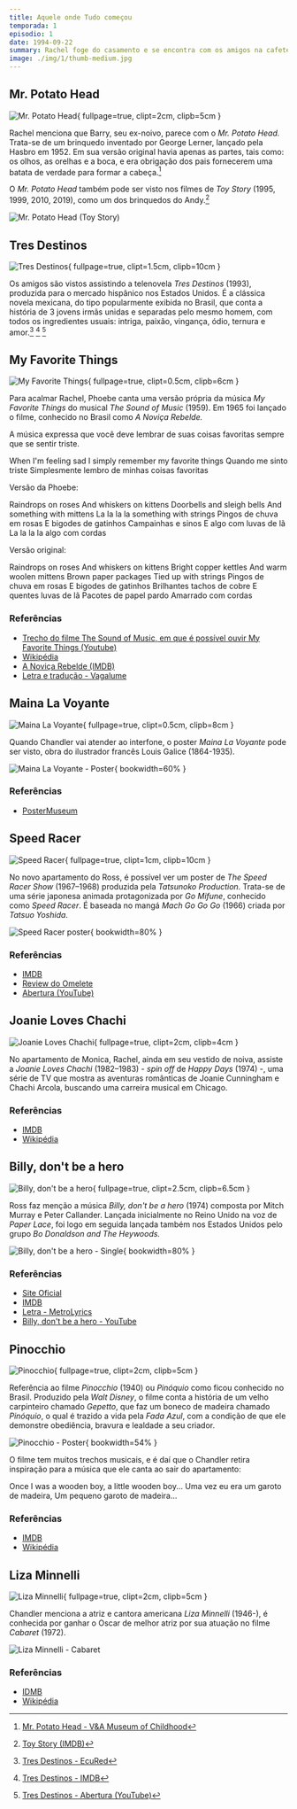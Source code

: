 ```yaml
---
title: Aquele onde Tudo começou
temporada: 1
episodio: 1
date: 1994-09-22
summary: Rachel foge do casamento e se encontra com os amigos na cafeteria. Ross está deprimido com seu divórcio, mas continua apaixonado por Rachel.
image: ./img/1/thumb-medium.jpg
---
```


## Mr. Potato Head

![Mr. Potato Head](./img/1/mr-potato-head.png){ fullpage=true, clipt=2cm, clipb=5cm }

<cena>
  <rachel
    original="- [...] and that's when it hit me: How much Barry looks like Mr. Potato Head."
    traducao="- [...] e me dei conta: O quanto Barry se parece com o Mr. Potato Head."
  ></rachel>
</cena>

<!-- {"latex":[{"begin":{"tag":"col-1","width":0.5}}]} -->

Rachel menciona que Barry, seu ex-noivo, parece com o *Mr. Potato Head.* Trata-se
de um brinquedo inventado por George Lerner, lançado pela Hasbro em 1952. Em sua
versão original havia apenas as partes, tais como: os olhos, as orelhas e a boca,
e era obrigação dos pais fornecerem uma batata de verdade para formar a
cabeça.[^potato-head-museum]

O *Mr. Potato Head* também pode ser visto nos filmes de *Toy Story* (1995, 1999,
2010, 2019), como um dos brinquedos do Andy.[^potato-head-imdb]

<!--{"latex":[{"end":{"tag":"col-1"}},{"begin":{"tag":"col-2","width":0.45}}]}-->

![Mr. Potato Head (Toy Story)](./img/1/mr-potato-head-toy-story.jpg)

<!--{"latex":[{"end":{"tag":"col-2"}}]}-->

[^potato-head-imdb]: [Toy Story (IMDB)](https://www.imdb.com/title/tt0114709/)
[^potato-head-museum]: [Mr. Potato Head - V&A Museum of Childhood](https://www.vam.ac.uk/moc/collections/mr-potato-head/)

## Tres Destinos

![Tres Destinos](./img/1/tres-destinos.png){ fullpage=true, clipt=1.5cm, clipb=10cm }

Os amigos são vistos assistindo a telenovela *Tres Destinos* (1993), produzida para o
mercado hispânico nos Estados Unidos. É a clássica novela mexicana, do tipo
popularmente exibida no Brasil, que conta a história de 3 jovens irmãs unidas
e separadas pelo mesmo homem, com todos os ingredientes usuais: intriga, paixão,
vingança, ódio, ternura e amor.[^tres-destinos-ecured] [^tres-destinos-imdb] [^tres-destinos-yt]

[^tres-destinos-ecured]: [Tres Destinos - EcuRed](https://www.ecured.cu/Tres_destinos_(Telenovela))
[^tres-destinos-imdb]: [Tres Destinos - IMDB](https://www.imdb.com/title/tt0211876/)
[^tres-destinos-yt]: [Tres Destinos - Abertura (YouTube)](https://www.youtube.com/watch?v=kfIk131FZxU)

## My Favorite Things

![My Favorite Things](./img/1/my-favorite-things.png){ fullpage=true, clipt=0.5cm, clipb=6cm }

Para acalmar Rachel, Phoebe canta uma versão própria da música *My Favorite Things*
do musical *The Sound of Music* (1959). Em 1965 foi lançado o filme, conhecido no Brasil
como *A Noviça Rebelde.*

A música expressa que você deve lembrar de suas coisas favoritas sempre que se
sentir triste.

<musica>
  <letra slot="original">
    When I'm feeling sad
    I simply remember my favorite things
  </letra>
  <letra slot="traducao">
    Quando me sinto triste
    Simplesmente lembro de minhas coisas favoritas
  </letra>
</musica>

Versão da Phoebe:

<musica>
  <letra slot="original">
    Raindrops on roses
    And whiskers on kittens
    Doorbells and sleigh bells
    And something with mittens
    La la la la something with strings
  </letra>
  <letra slot="traducao">
    Pingos de chuva em rosas
    E bigodes de gatinhos
    Campainhas e sinos
    E algo com luvas de lã
    La la la la algo com cordas
  </letra>
</musica>

Versão original:

<musica>
  <letra slot="original">
    Raindrops on roses
    And whiskers on kittens
    Bright copper kettles
    And warm woolen mittens
    Brown paper packages
    Tied up with strings
  </letra>
  <letra slot="traducao">
    Pingos de chuva em rosas
    E bigodes de gatinhos
    Brilhantes tachos de cobre
    E quentes luvas de lã
    Pacotes de papel pardo
    Amarrado com cordas
  </letra>
</musica>

<cena>
  <phoebe
    original="- I helped."
    traducao="- Eu ajudei."
  ></phoebe>
</cena>

### Referências

- [Trecho do filme The Sound of Music, em que é possível ouvir My Favorite Things (Youtube)](https://www.youtube.com/watch?v=DGABqdbtQnA)
- [Wikipédia](https://en.wikipedia.org/wiki/My_Favorite_Things_(song))
- [A Noviça Rebelde (IMDB)](https://www.imdb.com/title/tt0059742/)
- [Letra e tradução - Vagalume](https://www.vagalume.com.br/julie-andrews/my-favorite-things-traducao.html)

## Maina La Voyante

![Maina La Voyante](./img/1/maina-la-voyante.png){ fullpage=true, clipt=0.5cm, clipb=8cm }

<!-- {"latex":[{"begin":{"tag":"col-1","width":0.5}}]} -->

Quando Chandler vai atender ao interfone, o poster *Maina La Voyante*
pode ser visto, obra do ilustrador francês Louis Galice (1864-1935).

<!--{"latex":[{"end":{"tag":"col-1"}},{"begin":{"tag":"col-2","width":0.6}}]}-->

![Maina La Voyante - Poster](./img/1/maina-la-voyante-poster.jpg "Maina La Voyante - Poster"){ bookwidth=60% }

<!--{"latex":[{"end":{"tag":"col-2"}}]}-->

### Referências

- [PosterMuseum](https://postermuseum.com/products/maina-la-voyante)

## Speed Racer

![Speed Racer](./img/1/speed-racer.png){ fullpage=true, clipt=1cm, clipb=10cm }

<!-- {"latex":[{"begin":{"tag":"col-1","width":0.5}}]} -->

No novo apartamento do Ross, é possível ver um poster de *The Speed Racer Show*
(1967–1968) produzida pela *Tatsunoko Production*. Trata-se de uma série japonesa
animada protagonizada por *Go Mifune*, conhecido como *Speed Racer*. É baseada no mangá
*Mach Go Go Go* (1966) criada por *Tatsuo Yoshida*.

<!--{"latex":[{"end":{"tag":"col-1"}},{"begin":{"tag":"col-2","width":0.5}}]}-->

![Speed Racer poster](./img/1/speed-racer-poster.jpeg){ bookwidth=80% }

<!--{"latex":[{"end":{"tag":"col-2"}}]}-->

### Referências

- [IMDB](https://www.imdb.com/title/tt0061300/)
- [Review do Omelete](https://www.omelete.com.br/series-tv/lembra-desse-speed-racer-a-serie-original)
- [Abertura (YouTube)](https://www.youtube.com/watch?v=suCm1w_KTiY)

## Joanie Loves Chachi

![Joanie Loves Chachi](./img/1/joanie-loves-chachi.png){ fullpage=true, clipt=2cm, clipb=4cm }

<cena>
  <rachel
    original="- But Joanie loved Chachi. That's the difference."
    traducao="- Mas Joanie ama Chachi. Essa é a diferença."
  ></rachel>
</cena>

No apartamento de Monica, Rachel, ainda em seu vestido de noiva, assiste a
*Joanie Loves Chachi* (1982–1983) - *spin off* de *Happy Days* (1974) -, uma série de
TV que mostra as aventuras românticas de Joanie Cunningham e Chachi Arcola,
buscando uma carreira musical em Chicago.

### Referências

- [IMDB](https://www.imdb.com/title/tt0083433/)
- [Wikipédia](https://en.wikipedia.org/wiki/Joanie_Loves_Chachi)

## Billy, don't be a hero

![Billy, don't be a hero](./img/1/billy-dont-be-a-hero.png){ fullpage=true, clipt=2.5cm, clipb=6.5cm }

<cena>
  <ross
    original="- Do the words, 'Billy, don't be a hero', mean anything to you?"
    traducao="- As palavras, 'Billy, don't be a hero', significam alguma coisa pra vocês?"
  ></ross>
</cena>

<!-- {"latex":[{"begin":{"tag":"col-1","width":0.5}}]} -->

Ross faz menção a música *Billy, don't be a hero* (1974) composta por
Mitch Murray e Peter Callander. Lançada inicialmente no Reino Unido na voz de
*Paper Lace*, foi logo em seguida lançada também nos Estados Unidos pelo grupo
*Bo Donaldson and The Heywoods.*

<!--{"latex":[{"end":{"tag":"col-1"}},{"begin":{"tag":"col-2","width":0.5}}]}-->

![Billy, don't be a hero - Single](./img/1/billy-dont-be-a-hero-single.jpg){ bookwidth=80% }

<!--{"latex":[{"end":{"tag":"col-2"}}]}-->

### Referências

- [Site Oficial](http://www.bodonaldson.net/)
- [IMDB](https://en.wikipedia.org/wiki/Billy_Don%27t_Be_a_Hero)
- [Letra - MetroLyrics](https://www.metrolyrics.com/billy-dont-be-a-hero-lyrics-paper-lace.html)
- [Billy, don't be a hero - YouTube](https://www.youtube.com/watch?v=1qlK9TJvuSk)

## Pinocchio

![Pinocchio](./img/1/pinocchio.png){ fullpage=true, clipt=2cm, clipb=5cm }

<cena>
    <monica
        original="- Wait, unless you happened to catch the Reruns' production of Pinocchio."
        traducao="- Espera, a não ser que tenha visto a refilmagem do Pinóquio."
    ></monica>
    <chandler
        original="- Look, Gepetto, I'm a real live boy."
        traducao="- Olha, Gepetto, sou um menino de verdade."
    ></chandler>
</cena>

<!-- {"latex":[{"begin":{"tag":"col-1","width":0.5}}]} -->

Referência ao filme *Pinocchio* (1940) ou *Pinóquio* como ficou conhecido no Brasil.
Produzido pela *Walt Disney*, o filme conta a história de um velho carpinteiro chamado *Gepetto*,
que faz um boneco de madeira chamado *Pinóquio*, o qual é trazido a vida pela *Fada Azul*,
com a condição de que ele demonstre obediência, bravura e lealdade a seu criador.

<!--{"latex":[{"end":{"tag":"col-1"}},{"begin":{"tag":"col-2","width":0.5}}]}-->

![Pinocchio - Poster](./img/1/pinocchio-poster.jpg){ bookwidth=54% }

<!--{"latex":[{"end":{"tag":"col-2"}}]}-->

O filme tem muitos trechos musicais, e é daí que o Chandler retira inspiração para a música
que ele canta ao sair do apartamento:

<musica>
  <letra slot="original">
    Once I was a wooden boy,
    a little wooden boy...
  </letra>
  <letra slot="traducao">
    Uma vez eu era um garoto de madeira,
    Um pequeno garoto de madeira...
  </letra>
</musica>

### Referências

- [IMDB](https://www.imdb.com/title/tt0032910/)
- [Wikipédia](https://pt.wikipedia.org/wiki/Pin%C3%B3quio_(filme))

## Liza Minnelli

![Liza Minnelli](./img/1/liza-minnelli.png){ fullpage=true, clipt=2cm, clipb=5cm }

<cena>
  <chandler
    original="- Kids, new dream. I'm in Las Vegas. I'm Liza Minnelli."
    traducao="- Crianças, novo sonho. Tô em Las Vegas. Eu sou Liza Minelli."
  ></chandler>
</cena>

<!-- {"latex":[{"begin":{"tag":"col-1","width":0.5}}]} -->

Chandler menciona a atriz e cantora americana *Liza Minnelli* (1946-), é conhecida
por ganhar o Oscar de melhor atriz por sua atuação no filme *Cabaret* (1972).

<!--{"latex":[{"end":{"tag":"col-1"}},{"begin":{"tag":"col-2","width":0.5}}]}-->

![Liza Minnelli - Cabaret](./img/1/liza-minnelli-cabaret.jpg)

<!--{"latex":[{"end":{"tag":"col-2"}}]}-->

### Referências

- [IDMB](https://www.imdb.com/name/nm0591485/)
- [Wikipédia](https://pt.wikipedia.org/wiki/Liza_Minnelli)
